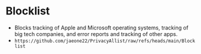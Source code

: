 # Blocklist
- Blocks tracking of Apple and Microsoft operating systems, tracking of big tech companies, and error reports and tracking of other apps.
- ```https://github.com/jaeone22/PrivacyAllist/raw/refs/heads/main/Blocklist```

